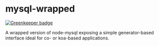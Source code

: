 mysql-wrapped
=============

[![Greenkeeper badge](https://badges.greenkeeper.io/danmactough/node-mysql-wrapped.svg)](https://greenkeeper.io/)

A wrapped version of node-mysql exposing a simple generator-based interface
ideal for co- or koa-based applications.
